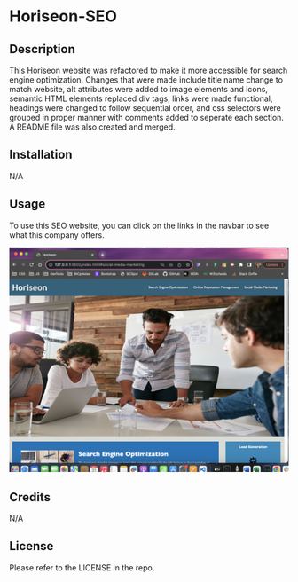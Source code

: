 # Horiseon-SEO

## Description

This Horiseon website was refactored to make it more accessible for search engine optimization. 
Changes that were made include title name change to match website, alt attributes were added to image elements and icons, semantic HTML elements replaced div tags, links were made functional, headings were changed to follow sequential order, and css selectors were grouped in proper manner with comments added to seperate each section. A README file was also created and merged.

## Installation

N/A

## Usage

To use this SEO website, you can click on the links in the navbar to see what this company offers. 

   
   ![Screenshot of Horiseon Website](assets/images/screenshot-Horiseon.png)
   


## Credits

N/A

## License

Please refer to the LICENSE in the repo.
